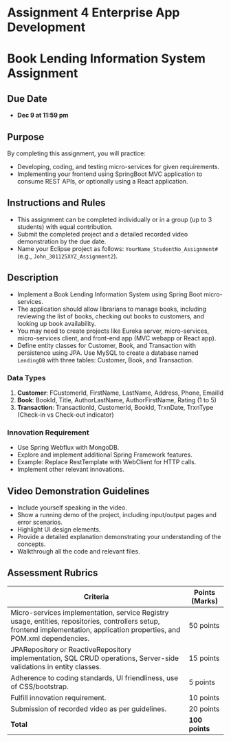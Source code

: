 # Assignment 4 Enterprise App Development
 
# Book Lending Information System Assignment

## Due Date
- **Dec 9 at 11:59 pm**

## Purpose
By completing this assignment, you will practice:
- Developing, coding, and testing micro-services for given requirements.
- Implementing your frontend using SpringBoot MVC application to consume REST APIs, or optionally using a React application.

## Instructions and Rules
- This assignment can be completed individually or in a group (up to 3 students) with equal contribution.
- Submit the completed project and a detailed recorded video demonstration by the due date.
- Name your Eclipse project as follows: `YourName_StudentNo_Assignment#` (e.g., `John_301125XYZ_Assignment2`).

## Description
- Implement a Book Lending Information System using Spring Boot micro-services.
- The application should allow librarians to manage books, including reviewing the list of books, checking out books to customers, and looking up book availability.
- You may need to create projects like Eureka server, micro-services, micro-services client, and front-end app (MVC webapp or React app).
- Define entity classes for Customer, Book, and Transaction with persistence using JPA. Use MySQL to create a database named `LendingDB` with three tables: Customer, Book, and Transaction.

### Data Types
1. **Customer**: FCustomerId, FirstName, LastName, Address, Phone, EmailId
2. **Book**: BookId, Title, AuthorLastName, AuthorFirstName, Rating (1 to 5)
3. **Transaction**: TransactionId, CustomerId, BookId, TrxnDate, TrxnType (Check-in vs Check-out indicator)

### Innovation Requirement
- Use Spring Webflux with MongoDB.
- Explore and implement additional Spring Framework features.
- Example: Replace RestTemplate with WebClient for HTTP calls.
- Implement other relevant innovations.

## Video Demonstration Guidelines
- Include yourself speaking in the video.
- Show a running demo of the project, including input/output pages and error scenarios.
- Highlight UI design elements.
- Provide a detailed explanation demonstrating your understanding of the concepts.
- Walkthrough all the code and relevant files.

## Assessment Rubrics

| Criteria | Points (Marks) |
|----------|----------------|
| Micro-services implementation, service Registry usage, entities, repositories, controllers setup, frontend implementation, application properties, and POM.xml dependencies. | 50 points |
| JPARepository or ReactiveRepository implementation, SQL CRUD operations, Server-side validations in entity classes. | 15 points |
| Adherence to coding standards, UI friendliness, use of CSS/bootstrap. | 5 points |
| Fulfill innovation requirement. | 10 points |
| Submission of recorded video as per guidelines. | 20 points |
| **Total** | **100 points** |

